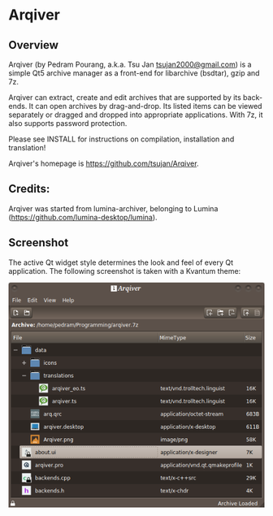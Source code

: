 # Arqiver

## Overview

Arqiver (by Pedram Pourang, a.k.a. Tsu Jan <tsujan2000@gmail.com>) is a simple Qt5 archive manager as a front-end for libarchive (bsdtar), gzip and 7z.

Arqiver can extract, create and edit archives that are supported by its back-ends. It can open archives by drag-and-drop. Its listed items can be viewed separately or dragged and dropped into appropriate applications. With 7z, it also supports password protection.

Please see INSTALL for instructions on compilation, installation and translation!

Arqiver's homepage is <https://github.com/tsujan/Arqiver>.

## Credits:

Arqiver was started from lumina-archiver, belonging to Lumina (<https://github.com/lumina-desktop/lumina>).

## Screenshot

The active Qt widget style determines the look and feel of every Qt application. The following screenshot is taken with a Kvantum theme:

![Arqiver](data/Arqiver.png?raw=true "Arqiver")

